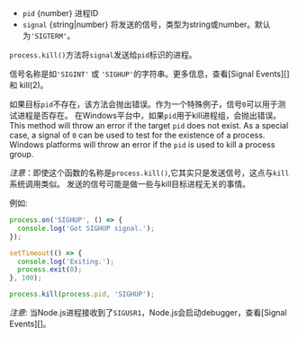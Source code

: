 <!-- YAML
added: v0.0.6
-->

* `pid` {number} 进程ID
* `signal` {string|number} 将发送的信号，类型为string或number。默认为`'SIGTERM'`。

`process.kill()`方法将`signal`发送给`pid`标识的进程。

信号名称是如`'SIGINT'` 或 `'SIGHUP'`的字符串。更多信息，查看[Signal Events][] 和 kill(2)。

如果目标`pid`不存在，该方法会抛出错误。作为一个特殊例子，信号`0`可以用于测试进程是否存在。
在Windows平台中，如果`pid`用于kill进程组，会抛出错误。
This method will throw an error if the target `pid` does not exist. As a special
case, a signal of `0` can be used to test for the existence of a process.
Windows platforms will throw an error if the `pid` is used to kill a process
group.

*注意*：即使这个函数的名称是`process.kill()`,它其实只是发送信号，这点与`kill`系统调用类似。
发送的信号可能是做一些与kill目标进程无关的事情。

例如:

```js
process.on('SIGHUP', () => {
  console.log('Got SIGHUP signal.');
});

setTimeout(() => {
  console.log('Exiting.');
  process.exit(0);
}, 100);

process.kill(process.pid, 'SIGHUP');
```

*注意*: 当Node.js进程接收到了`SIGUSR1`，Node.js会启动debugger，查看[Signal Events][]。

